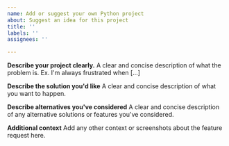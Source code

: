 ```yaml
---
name: Add or suggest your own Python project
about: Suggest an idea for this project
title: ''
labels: ''
assignees: ''

---
```


**Describe your project clearly.**
A clear and concise description of what the problem is. Ex. I'm always frustrated when [...]

**Describe the solution you'd like**
A clear and concise description of what you want to happen.

**Describe alternatives you've considered**
A clear and concise description of any alternative solutions or features you've considered.

**Additional context**
Add any other context or screenshots about the feature request here.
